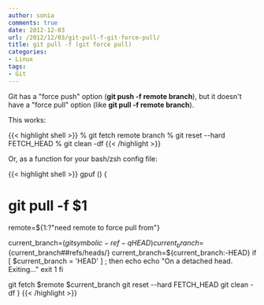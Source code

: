 ```yaml
---
author: sonia
comments: true
date: 2012-12-03
url: /2012/12/03/git-pull-f-git-force-pull/
title: git pull -f (git force pull)
categories:
- Linux
tags:
- Git
---
```


Git has a "force push" option (**git push -f remote branch**), but it doesn't have a "force pull" option (like **git pull -f remote branch**).

<!--more-->

This works:

{{< highlight shell >}}
% git fetch remote branch
% git reset --hard FETCH_HEAD
% git clean -df
{{< /highlight >}}

Or, as a function for your bash/zsh config file:

{{< highlight shell >}}
gpuf () {
   # git pull -f $1
   remote=${1:?"need remote to force pull from"}

   current_branch=$(git symbolic-ref -q HEAD)
   current_branch=${current_branch##refs/heads/}
   current_branch=${current_branch:-HEAD}
   if [ $current_branch = 'HEAD' ] ; then
       echo
       echo "On a detached head. Exiting..."
       exit 1
   fi  

   git fetch $remote $current_branch
   git reset --hard FETCH_HEAD
   git clean -df 
}
{{< /highlight >}}


